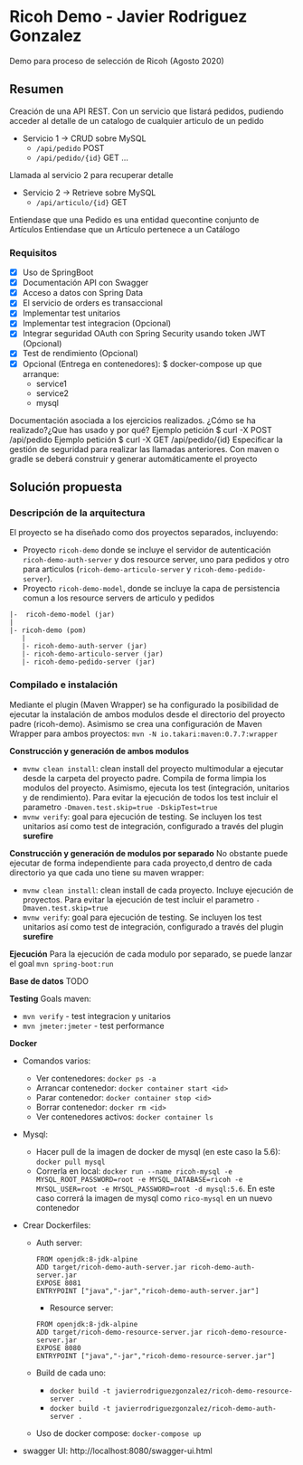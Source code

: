 # Ricoh Demo - Javier Rodriguez Gonzalez
Demo para proceso de selección de Ricoh (Agosto 2020)

## Resumen

Creación de una API REST. Con un servicio que listará pedidos, pudiendo acceder al detalle de un catalogo de cualquier articulo de un pedido
- Servicio 1 -> CRUD sobre MySQL
  - `/api/pedido` POST
  - `/api/pedido/{id}` GET
 ...

Llamada al servicio 2 para recuperar detalle
- Servicio 2 -> Retrieve sobre MySQL
  - `/api/articulo/{id}` GET

Entiendase que una Pedido es una entidad quecontine conjunto de Artículos
Entiendase que un Artículo pertenece a un Catálogo

### Requisitos

- [x] Uso de SpringBoot
- [x] Documentación API con Swagger
- [x] Acceso a datos con Spring Data
- [x] El servicio de orders es transaccional
- [x] Implementar test unitarios
- [x] Implementar test integracion (Opcional)
- [x] Integrar seguridad OAuth con Spring Security usando token JWT (Opcional)
- [x] Test de rendimiento (Opcional)
- [x] Opcional (Entrega en contenedores): $ docker-compose up que arranque:
    - service1
    - service2
    - mysql

Documentación asociada a los ejercicios realizados. ¿Cómo se ha realizado?¿Que has usado y por qué?
Ejemplo petición $ curl -X POST /api/pedido
Ejemplo petición $ curl -X GET /api/pedido/{id}
Especificar la gestión de seguridad para realizar las llamadas anteriores.
Con maven o gradle se deberá construir y generar automáticamente el proyecto

## Solución propuesta
### Descripción de la arquitectura

El proyecto se ha diseñado como dos proyectos separados, incluyendo:
- Proyecto `ricoh-demo` donde se incluye el servidor de autenticación `ricoh-demo-auth-server` y dos resource server, uno para pedidos y otro para articulos (`ricoh-demo-articulo-server` y `ricoh-demo-pedido-server`).
- Proyecto `ricoh-demo-model`, donde se incluye la capa de persistencia comun a los resource servers de articulo y pedidos

```
|-  ricoh-demo-model (jar)
|
|- ricoh-demo (pom)
   |
   |- ricoh-demo-auth-server (jar)
   |- ricoh-demo-articulo-server (jar)
   |- ricoh-demo-pedido-server (jar)
```

### Compilado e instalación

Mediante el plugin (Maven Wrapper) se ha configurado la posibilidad de ejecutar la instalación de ambos modulos desde el directorio del proyecto padre (ricoh-demo). Asimismo se crea una configuración de Maven Wrapper para ambos proyectos:
`mvn -N io.takari:maven:0.7.7:wrapper`

**Construcción y generación de ambos modulos**
- `mvnw clean install`: clean install del proyecto multimodular a ejecutar desde la carpeta del proyecto padre. Compila de forma limpia los modulos del proyecto. Asimismo, ejecuta los test (integración, unitarios y de rendimiento). Para evitar la ejecución de todos los test incluir el parametro `-Dmaven.test.skip=true -DskipTest=true`
- `mvnw verify`: goal para ejecución de testing. Se incluyen los test unitarios así como test de integración, configurado a través del plugin **surefire**

**Construcción y generación de modulos por separado**
No obstante puede ejecutar de forma independiente para cada proyecto,d dentro de cada directorio ya que cada uno tiene su maven wrapper:
- `mvnw clean install`: clean install de cada proyecto. Incluye ejecución de proyectos. Para evitar la ejecución de test incluir el parametro `-Dmaven.test.skip=true`
- `mvnw verify`: goal para ejecución de testing. Se incluyen los test unitarios así como test de integración, configurado a través del plugin **surefire**

**Ejecución**
Para la ejecución de cada modulo por separado, se puede lanzar el goal `mvn spring-boot:run`

**Base de datos**
TODO

**Testing**
Goals maven:
- `mvn verify` - test integracion y unitarios
- `mvn jmeter:jmeter` - test performance

**Docker**
- Comandos varios:
  - Ver contenedores: `docker ps -a`
  - Arrancar contenedor: `docker container start <id>`
  - Parar contenedor: `docker container stop <id>`
  - Borrar contenedor: `docker rm <id>`
  - Ver contenedores activos: `docker container ls`

- Mysql:
  - Hacer pull de la imagen de docker de mysql (en este caso la 5.6): `docker pull mysql`
  - Correrla en local: `docker run --name ricoh-mysql -e MYSQL_ROOT_PASSWORD=root -e MYSQL_DATABASE=ricoh -e MYSQL_USER=root -e MYSQL_PASSWORD=root -d mysql:5.6`. En este caso correrá la imagen de mysql como `rico-mysql` en un nuevo contenedor

- Crear Dockerfiles:
  - Auth server:
    ```
    FROM openjdk:8-jdk-alpine
    ADD target/ricoh-demo-auth-server.jar ricoh-demo-auth-server.jar
    EXPOSE 8081
    ENTRYPOINT ["java","-jar","ricoh-demo-auth-server.jar"]
    ```
    - Resource server:
    ```
    FROM openjdk:8-jdk-alpine
    ADD target/ricoh-demo-resource-server.jar ricoh-demo-resource-server.jar
    EXPOSE 8080 
    ENTRYPOINT ["java","-jar","ricoh-demo-resource-server.jar"]
    ```
  - Build de cada uno: 
    - `docker build -t javierrodriguezgonzalez/ricoh-demo-resource-server .`
    - `docker build -t javierrodriguezgonzalez/ricoh-demo-auth-server .`

  - Uso de docker compose: `docker-compose up` 
  
- swagger UI: http://localhost:8080/swagger-ui.html